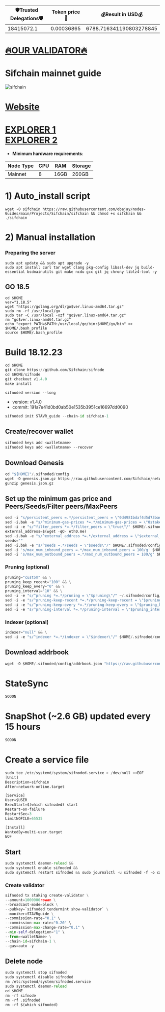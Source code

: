 <!-- START_TABLE -->
| 🛡Trusted Delegations🛡 | Token price🧲 | 💰Result in USD💰 |
|-------------|---------|---------------|
| 18415072.1 | 0.00036865 | 6788.716341190803278845 |

<!-- END_TABLE -->

















[🔥OUR VALIDATOR🔥](https://restake.app/sifchain/sifvaloper1k5ypsesvvfga6pxjdxggaph97ywwf4l4mw0mqp)
=

# Sifchain mainnet guide
![sifchain](https://user-images.githubusercontent.com/44331529/190616339-2de8f67c-4818-4a99-8b5b-6b6e713fd023.png)

[Website](https://sifchain.network/)
=
[EXPLORER 1](https://explorer.stavr.tech/Sifchain/staking) \
[EXPLORER 2](https://www.mintscan.io/sifchain/validators)
=

- **Minimum hardware requirements**:

| Node Type |CPU | RAM  | Storage  | 
|-----------|----|------|----------|
| Mainnet   |   8| 16GB | 260GB    |


# 1) Auto_install script
```pytohn
wget -O sifchain https://raw.githubusercontent.com/obajay/nodes-Guides/main/Projects/Sifchain/sifchain && chmod +x sifchain && ./sifchain
```

# 2) Manual installation

### Preparing the server
```pytohn
sudo apt update && sudo apt upgrade -y
sudo apt install curl tar wget clang pkg-config libssl-dev jq build-essential bsdmainutils git make ncdu gcc git jq chrony liblz4-tool -y
```
## GO 18.5
```pytohn
cd $HOME
ver="1.18.5"
wget "https://golang.org/dl/go$ver.linux-amd64.tar.gz"
sudo rm -rf /usr/local/go
sudo tar -C /usr/local -xzf "go$ver.linux-amd64.tar.gz"
rm "go$ver.linux-amd64.tar.gz"
echo "export PATH=$PATH:/usr/local/go/bin:$HOME/go/bin" >> $HOME/.bash_profile
source $HOME/.bash_profile
```

# Build 18.12.23
```python
cd $HOME
git clone https://github.com/Sifchain/sifnode
cd $HOME/sifnode
git checkout v1.4.0
make install
```
`sifnoded version --long`
- version: v1.4.0
- commit: 191a7e41d0bd0ab50e1535b3951ce16697dd0090

```python
sifnoded init STAVR_guide --chain-id sifchain-1
```    

## Create/recover wallet
```python
sifnoded keys add <walletname>
sifnoded keys add <walletname> --recover
```

## Download Genesis

```python
cd "${HOME}"/.sifnoded/config
wget -O genesis.json.gz https://raw.githubusercontent.com/Sifchain/networks/master/betanet/sifchain-1/genesis.json.gz
gunzip genesis.json.gz
```

## Set up the minimum gas price and Peers/Seeds/Filter peers/MaxPeers
```python
sed -i "s/persistent_peers =.*/persistent_peers = \"0d4981bdaf4d5d73bad00af3b1fa9d699e4d3bc0@44.235.108.41:26656,bcc2d07a14a8a0b3aa202e9ac106dec0bef91fda@13.55.247.60:26656,663dec65b754aceef5fcccb864048305208e7eb2@34.248.110.88:26656,0120f0a48e7e81cc98829ef4f5b39480f11ecd5a@52.76.185.17:26656,6535497f0152293d773108774a705b86c2249a9c@44.238.121.65:26656,fdf5cffc2b20a20fab954d3b6785e9c382762d14@34.255.133.248:26656,8c240f71f9e060277ce18dc09d82d3bbb05d1972@13.211.43.177:26656,9fbcb6bd5a7f20a716564157c4f6296d2faf5f64@18.138.208.95:26656\"/g" "${HOME}"/.sifnoded/config/config.toml
sed -i.bak -e "s/^minimum-gas-prices *=.*/minimum-gas-prices = \"0stake\"/;" ~/.sifnoded/config/app.toml
sed -i -e "s/^filter_peers *=.*/filter_peers = \"true\"/" $HOME/.sifnoded/config/config.toml
external_address=$(wget -qO- eth0.me) 
sed -i.bak -e "s/^external_address *=.*/external_address = \"$external_address:26656\"/" $HOME/.sifnoded/config/config.toml
seeds=""
sed -i.bak -e "s/^seeds =.*/seeds = \"$seeds\"/" $HOME/.sifnoded/config/config.toml
sed -i 's/max_num_inbound_peers =.*/max_num_inbound_peers = 100/g' $HOME/.sifnoded/config/config.toml
sed -i 's/max_num_outbound_peers =.*/max_num_outbound_peers = 100/g' $HOME/.sifnoded/config/config.toml

```
### Pruning (optional)
```python
pruning="custom" && \
pruning_keep_recent="100" && \
pruning_keep_every="0" && \
pruning_interval="10" && \
sed -i -e "s/^pruning *=.*/pruning = \"$pruning\"/" ~/.sifnoded/config/app.toml && \
sed -i -e "s/^pruning-keep-recent *=.*/pruning-keep-recent = \"$pruning_keep_recent\"/" ~/.sifnoded/config/app.toml && \
sed -i -e "s/^pruning-keep-every *=.*/pruning-keep-every = \"$pruning_keep_every\"/" ~/.sifnoded/config/app.toml && \
sed -i -e "s/^pruning-interval *=.*/pruning-interval = \"$pruning_interval\"/" ~/.sifnoded/config/app.toml
```
### Indexer (optional) 
```python
indexer="null" && \
sed -i -e "s/^indexer *=.*/indexer = \"$indexer\"/" $HOME/.sifnoded/config/config.toml
``` 
## Download addrbook
```python
wget -O $HOME/.sifnoded/config/addrbook.json "https://raw.githubusercontent.com/obajay/nodes-Guides/main/Projects/Sifchain/addrbook.json"
```

# StateSync
```python
SOOON
```
# SnapShot (~2.6 GB) updated every 15 hours
```python
SOOON
```

# Create a service file
```python
sudo tee /etc/systemd/system/sifnoded.service > /dev/null <<EOF
[Unit]
Description=sifchain
After=network-online.target

[Service]
User=$USER
ExecStart=$(which sifnoded) start
Restart=on-failure
RestartSec=3
LimitNOFILE=65535

[Install]
WantedBy=multi-user.target
EOF
```

## Start
```python
sudo systemctl daemon-reload &&
sudo systemctl enable sifnoded &&
sudo systemctl restart sifnoded && sudo journalctl -u sifnoded -f -o cat
```

### Create validator
```python
sifnoded tx staking create-validator \
--amount=1000000rowan \
--broadcast-mode=block \
--pubkey=`sifnoded tendermint show-validator` \
--moniker=STAVRguide \
--commission-rate="0.1" \
--commission-max-rate="0.20" \
--commission-max-change-rate="0.1" \
--min-self-delegation="1" \
--from=<walletName> \
--chain-id=sifchain-1 \
--gas=auto -y
```

## Delete node
```python
sudo systemctl stop sifnoded
sudo systemctl disable sifnoded
rm /etc/systemd/system/sifnoded.service
sudo systemctl daemon-reload
cd $HOME
rm -rf sifnode
rm -rf .sifnoded
rm -rf $(which sifnoded)
```

